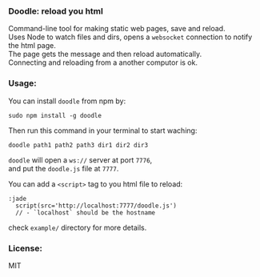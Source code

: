 
### Doodle: reload you html  

Command-line tool for making static web pages, save and reload.  
Uses Node to watch files and dirs, opens a `websocket` connection to notify the html page.  
The page gets the message and then reload automatically.  
Connecting and reloading from a another computor is ok.  

### Usage:  

You can install `doodle` from npm by:  

    sudo npm install -g doodle

Then run this command in your terminal to start waching:  

    doodle path1 path2 path3 dir1 dir2 dir3

`doodle` will open a `ws://` server at port `7776`,  
and put the `doodle.js` file at `7777`.  

You can add a `<script>` tag to you html file to reload:  

    :jade
      script(src='http://localhost:7777/doodle.js')
      // - `localhost` should be the hostname

check `example/` directory for more details.  

### License:  

MIT  